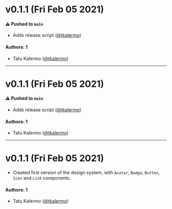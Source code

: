 # v0.1.1 (Fri Feb 05 2021)

#### ⚠️ Pushed to `main`

- Adds release script ([@tkalermo](https://github.com/tkalermo))

#### Authors: 1

- Tatu Kalermo ([@tkalermo](https://github.com/tkalermo))

---

# v0.1.1 (Fri Feb 05 2021)

#### ⚠️ Pushed to `main`

- Adds release script ([@tkalermo](https://github.com/tkalermo))

#### Authors: 1

- Tatu Kalermo ([@tkalermo](https://github.com/tkalermo))

---

# v0.1.1 (Fri Feb 05 2021)

- Created first version of the design system, with `Avatar`, `Badge`, `Button`, `Icon` and `Link` components.

#### Authors: 1

- Tatu Kalermo ([@tkalermo](https://github.com/tkalermo))
